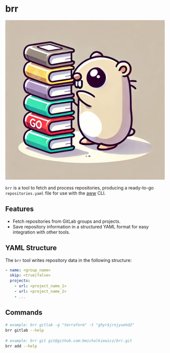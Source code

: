 # brr

![logo](assets/logo.png)

`brr` is a tool to fetch and process repositories, producing a ready-to-go `repositories.yaml` file for use with the [aww](https://github.com/bmichalkiewicz/aww) CLI.
## Features

- Fetch repositories from GitLab groups and projects.
- Save repository information in a structured YAML format for easy integration with other tools.

## YAML Structure

The `brr` tool writes repository data in the following structure:

```yaml
- name: <group_name>
  skip: <true|false>
  projects:
    - url: <project_name_1>
    - url: <project_name_2>
    - ...
```

## Commands

```bash
# example: brr gitlab -g "terraform" -t "ghyr$jrnjyuehd2"
brr gitlab --help

# example: brr git git@github.com:bmichalkiewicz/brr.git
brr add --help
```
